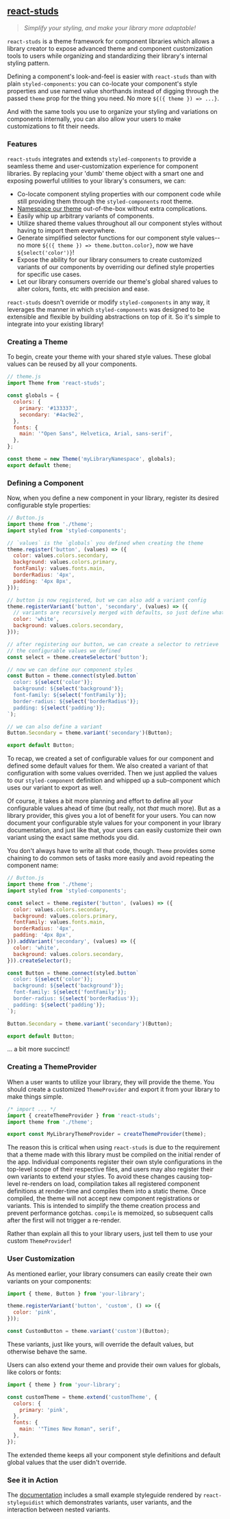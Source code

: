 ## [react-studs](https://github.com/a-type/studs/)

> _Simplify your styling, and make your library more adaptable!_

`react-studs` is a theme framework for component libraries which allows a library creator to expose advanced theme and component customization tools to users while organizing and standardizing their library's internal styling pattern.

Defining a component's look-and-feel is easier with `react-studs` than with plain `styled-components`: you can co-locate your component's style properties and use named value shorthands instead of digging through the passed `theme` prop for the thing you need. No more `${({ theme }) => ...}`.

And with the same tools you use to organize your styling and variations on components internally, you can also allow your users to make customizations to fit their needs.

### Features

`react-studs` integrates and extends `styled-components` to provide a seamless theme and user-customization experience for component libraries. By replacing your 'dumb' theme object with a smart one and exposing powerful utilities to your library's consumers, we can:

* Co-locate component styling properties with our component code while still providing them through the `styled-components` root theme.
* [Namespace our theme](https://github.com/styled-components/styled-components-experimentation/blob/master/component-libraries/shared-component-libraries.md#namespace-your-theme-and-export-a-custom-themeprovider) out-of-the-box without extra complications.
* Easily whip up arbitrary variants of components.
* Utilize shared theme values throughout all our component styles without having to import them everywhere.
* Generate simplified selector functions for our component style values-- no more `${({ theme }) => theme.button.color}`, now we have `${select('color')}`!
* Expose the ability for our library consumers to create customized variants of our components by overriding our defined style properties for specific use cases.
* Let our library consumers override our theme's global shared values to alter colors, fonts, etc with precision and ease.

`react-studs` doesn't override or modify `styled-components` in any way, it leverages the manner in which `styled-components` was designed to be extensible and flexible by building abstractions on top of it. So it's simple to integrate into your existing library!

### Creating a Theme

To begin, create your theme with your shared style values. These global values can be reused by all your components.

```javascript static
// theme.js
import Theme from 'react-studs';

const globals = {
  colors: {
    primary: '#133337',
    secondary: '#4ac9e2',
  },
  fonts: {
    main: '"Open Sans", Helvetica, Arial, sans-serif',
  },
};

const theme = new Theme('myLibraryNamespace', globals);
export default theme;
```

### Defining a Component

Now, when you define a new component in your library, register its desired configurable style properties:

```javascript static
// Button.js
import theme from './theme';
import styled from 'styled-components';

// `values` is the `globals` you defined when creating the theme
theme.register('button', (values) => ({
  color: values.colors.secondary,
  background: values.colors.primary,
  fontFamily: values.fonts.main,
  borderRadius: '4px',
  padding: '4px 8px',
}));

// button is now registered, but we can also add a variant config
theme.registerVariant('button', 'secondary', (values) => ({
  // variants are recursively merged with defaults, so just define what you need
  color: 'white',
  background: values.colors.secondary,
}));

// after registering our button, we can create a selector to retrieve
// the configurable values we defined
const select = theme.createSelector('button');

// now we can define our component styles
const Button = theme.connect(styled.button`
  color: ${select('color')};
  background: ${select('background')};
  font-family: ${select('fontFamily')};
  border-radius: ${select('borderRadius')};
  padding: ${select('padding')};
`);

// we can also define a variant
Button.Secondary = theme.variant('secondary')(Button);

export default Button;
```

To recap, we created a set of configurable values for our component and defined some default values for them. We also created a variant of that configuration with some values overrided. Then we just applied the values to our `styled-component` definition and whipped up a sub-component which uses our variant to export as well.

Of course, it takes a bit more planning and effort to define all your configurable values ahead of time (but really, not _that_ much more). But as a library provider, this gives you a lot of benefit for your users. You can now document your configurable style values for your component in your library documentation, and just like that, your users can easily customize their own variant using the exact same methods you did.

You don't always have to write all that code, though. `Theme` provides some chaining to do common sets of tasks more easily and avoid repeating the component name:

```javascript static
// Button.js
import theme from './theme';
import styled from 'styled-components';

const select = theme.register('button', (values) => ({
  color: values.colors.secondary,
  background: values.colors.primary,
  fontFamily: values.fonts.main,
  borderRadius: '4px',
  padding: '4px 8px',
})).addVariant('secondary', (values) => ({
  color: 'white',
  background: values.colors.secondary,
})).createSelector();

const Button = theme.connect(styled.button`
  color: ${select('color')};
  background: ${select('background')};
  font-family: ${select('fontFamily')};
  border-radius: ${select('borderRadius')};
  padding: ${select('padding')};
`);

Button.Secondary = theme.variant('secondary')(Button);

export default Button;
```

... a bit more succinct!

### Creating a ThemeProvider

When a user wants to utilize your library, they will provide the theme. You should create a customized `ThemeProvider` and export it from your library to make things simple.

```javascript static
/* import ... */
import { createThemeProvider } from 'react-studs';
import theme from './theme';

export const MyLibraryThemeProvider = createThemeProvider(theme);
```

The reason this is critical when using `react-studs` is due to the requirement that a theme made with this library must be compiled on the initial render of the app. Individual components register their own style configurations in the top-level scope of their respective files, and users may also register their own variants to extend your styles. To avoid these changes causing top-level re-renders on load, compilation takes all registered component definitions at render-time and compiles them into a static theme. Once compiled, the theme will not accept new component registrations or variants. This is intended to simplify the theme creation process and prevent performance gotchas. `compile` is memoized, so subsequent calls after the first will not trigger a re-render.

Rather than explain all this to your library users, just tell them to use your custom `ThemeProvider`!

### User Customization

As mentioned earlier, your library consumers can easily create their own variants on your components:

```javascript static
import { theme, Button } from 'your-library';

theme.registerVariant('button', 'custom', () => ({
  color: 'pink',
}));

const CustomButton = theme.variant('custom')(Button);
```

These variants, just like yours, will override the default values, but otherwise behave the same.

Users can also extend your theme and provide their own values for globals, like colors or fonts:

```javascript static
import { theme } from 'your-library';

const customTheme = theme.extend('customTheme', {
  colors: {
    primary: 'pink',
  },
  fonts: {
    main: '"Times New Roman", serif',
  },
});
```

The extended theme keeps all your component style definitions and default global values that the user didn't override.

### See it in Action

The [documentation](https://a-type.github.io/studs/#example-components) includes a small example styleguide rendered by `react-styleguidist` which demonstrates variants, user variants, and the interaction between nested variants.
